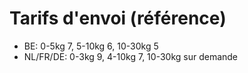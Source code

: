 ﻿# Tarifs d'envoi (référence)
- BE: 0-5kg 7, 5-10kg 6, 10-30kg 5
- NL/FR/DE: 0-3kg 9, 4-10kg 7, 10-30kg sur demande